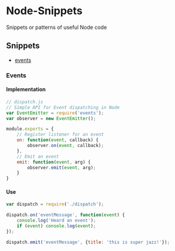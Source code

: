 # Node-Snippets
Snippets or patterns of useful Node code

## Snippets
- [events](#events)

### Events
#### Implementation
```javascript
// dispatch.js
// Simple API for Event dispatching in Node
var EventEmitter = require('events');
var observer = new EventEmitter();

module.exports = {
	// Register listener for an event
	on: function(event, callback) {
		observer.on(event, callback);
	},
	// Emit an event
	emit: function(event, arg) {
		observer.emit(event, arg);
	}
}
```
#### Use
```javascript
var dispatch = require('./dispatch');

dispatch.on('eventMessage', function(event) {
	console.log('Heard an event');
	if (event) console.log(event);
});

dispatch.emit('eventMessage', {title: 'this is super jazz!'});
```
